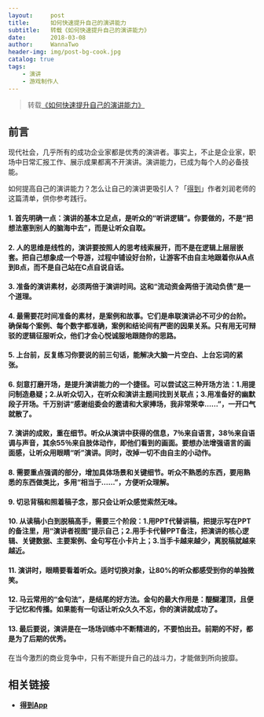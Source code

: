 ```yaml
---
layout:     post
title:      如何快速提升自己的演讲能力
subtitle:   转载《如何快速提升自己的演讲能力》
date:       2018-03-08
author:     WannaTwo
header-img: img/post-bg-cook.jpg
catalog: true
tags:
    - 演讲
    - 游戏制作人
---
```


> 转载[《如何快速提升自己的演讲能力》](https://mp.weixin.qq.com/s/C8bjbc2NVeyciO16J2fkTg)

## 前言

现代社会，几乎所有的成功企业家都是优秀的演讲者。事实上，不止是企业家，职场中日常汇报工作、展示成果都离不开演讲。演讲能力，已成为每个人的必备技能。

如何提高自己的演讲能力？怎么让自己的演讲更吸引人？「[得到](http://a.app.qq.com/o/simple.jsp?pkgname=com.luojilab.player&ckey=CK1368024263151)」作者刘润老师的这篇清单，供你参考践行。

#### 1. 首先明确一点：演讲的基本立足点，是听众的“听讲逻辑”。你要做的，不是“把想法塞到别人的脑海中去”，而是让听众自取。

#### 2. 人的思维是线性的，演讲要按照人的思考线索展开，而不是在逻辑上层层嵌套。把自己想象成一个导游，过程中铺设好台阶，让游客不由自主地跟着你从A点到B点，而不是自己站在C点自说自话。

#### 3. 准备的演讲素材，必须两倍于演讲时间。这和“流动资金两倍于流动负债”是一个道理。

#### 4. 最需要花时间准备的素材，是案例和故事。它们是串联演讲必不可少的台阶。确保每个案例、每个数字都准确，案例和结论间有严密的因果关系。只有用无可辩驳的逻辑征服听众，他们才会心悦诚服地跟随你的思路。

#### 5. 上台前，反复练习你要说的前三句话，能解决大脑一片空白、上台忘词的紧张。

#### 6. 刻意打磨开场，是提升演讲能力的一个捷径。可以尝试这三种开场方法：1.用提问制造悬疑；2.从听众切入，在听众和演讲主题间找到关联点；3.用准备好的幽默段子开场。千万别讲“感谢组委会的邀请和大家捧场，我非常荣幸……”，一开口气就散了。

#### 7. 演讲的成败，重在细节。听众从演讲中获得的信息，7％来自语言，38％来自语调与声音，其余55％来自肢体动作，即他们看到的画面。要想办法增强语言的画面感，让听众用眼睛“听”演讲。同时，改掉一切不由自主的小动作。

#### 8. 需要重点强调的部分，增加具体场景和关键细节。听众不熟悉的东西，要用熟悉的东西做类比，多用“相当于……”，方便听众理解。

#### 9. 切忌背稿和照着稿子念，那只会让听众感觉索然无味。

#### 10. 从读稿小白到脱稿高手，需要三个阶段：1.用PPT代替讲稿，把提示写在PPT的备注里，用“演讲者视图”提示自己；2.用手卡代替PPT备注，把演讲的核心逻辑、关键数据、主要案例、金句写在小卡片上；3.当手卡越来越少，离脱稿就越来越近。

#### 11. 演讲时，眼睛要看着听众。适时切换对象，让80%的听众都感受到你的单独微笑。

#### 12. 马云常用的“金句法”，是结尾的好方法。金句的最大作用是：醍醐灌顶，且便于记忆和传播。如果能有一句话让听众久久不忘，你的演讲就成功了。

#### 13. 最后要说，演讲是在一场场训练中不断精进的，不要怕出丑。前期的不好，都是为了后期的优秀。

在当今激烈的商业竞争中，只有不断提升自己的战斗力，才能做到所向披靡。

## 相关链接

- [**得到App**](http://a.app.qq.com/o/simple.jsp?pkgname=com.luojilab.player&ckey=CK1368024263151)